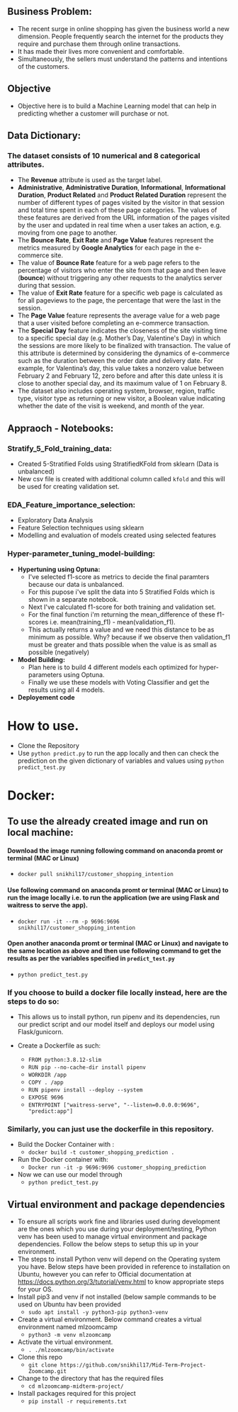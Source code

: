 ## **Business Problem:**
- The recent surge in online shopping has given the business world a new dimension. People frequently search the internet for the products they require and purchase them through online transactions. 
- It has made their lives more convenient and comfortable. 
- Simultaneously, the sellers must understand the patterns and intentions of the customers.

## **Objective**
- Objective here is to build a Machine Learning model that can help in predicting whether a customer will purchase or not.

## **Data Dictionary:**
### **The dataset consists of 10 numerical and 8 categorical attributes.** 
- The **Revenue** attribute is used as the target label. 
- **Administrative**, **Administrative Duration**, **Informational**, **Informational Duration**, **Product Related** and **Product Related Duration** represent the number of different types of pages visited by the visitor in that session and total time spent in each of these page categories. The values of these features are derived from the URL information of the pages visited by the user and updated in real time when a user takes an action, e.g. moving from one page to another. 
- The **Bounce Rate**, **Exit Rate** and **Page Value** features represent the metrics measured by **Google Analytics** for each page in the e-commerce site. 
- The value of **Bounce Rate** feature for a web page refers to the percentage of visitors who enter the site from that page and then leave (**bounce**) without triggering any other requests to the analytics server during that session. 
- The value of **Exit Rate** feature for a specific web page is calculated as for all pageviews to the page, the percentage that were the last in the session. 
- The **Page Value** feature represents the average value for a web page that a user visited before completing an e-commerce transaction. 
- The **Special Day** feature indicates the closeness of the site visiting time to a specific special day (e.g. Mother’s Day, Valentine's Day) in which the sessions are more likely to be finalized with transaction. The value of this attribute is determined by considering the dynamics of e-commerce such as the duration between the order date and delivery date. For example, for Valentina’s day, this value takes a nonzero value between February 2 and February 12, zero before and after this date unless it is close to another special day, and its maximum value of 1 on February 8. 
- The dataset also includes operating system, browser, region, traffic type, visitor type as returning or new visitor, a Boolean value indicating whether the date of the visit is weekend, and month of the year.

## Appraoch - Notebooks: 
### Stratify_5_Fold_training_data:
- Created 5-Stratified Folds using StratifiedKFold from sklearn (Data is unbalanced)
- New csv file is created with additional column called ``kfold`` and this will be used for creating validation set.

### EDA_Feature_importance_selection:
- Exploratory Data Analysis
- Feature Selection techniques using sklearn
- Modelling and evaluation of models created using selected features

### Hyper-parameter_tuning_model-building:
- **Hypertuning using Optuna:** 
  - I've selected f1-score as metrics to decide the final paramters because our data is unbalanced.
  - For this pupose i've split the data into 5 Stratified Folds which is shown in a separate notebook.
  - Next I've calculated f1-score for both training and validation set.
  - For the final function i'm returning the mean_difference of these f1-scores i.e. mean(training_f1) - mean(validation_f1).
  - This actually returns a value and we need this distance to be as minimum as possible. Why? because if we observe then validation_f1 must be greater and thats possible when the value is as small as possible (negatively)
- **Model Building:**
  - Plan here is to build 4 different models each optimized for hyper-parameters using Optuna.
  - Finally we use these models with Voting Classifier and get the results using all 4 models.
- **Deployement code**


# How to use.
- Clone the Repository
- Use ``python predict.py`` to run the app locally and then can check the prediction on the given dictionary of variables and values using ``python predict_test.py``

# Docker:

## To use the already created image and run on local machine:

#### **Download the image running following command on anaconda promt or terminal (MAC or Linux)**
- ``docker pull snikhil17/customer_shopping_intention``
#### **Use following command on anaconda promt or terminal (MAC or Linux) to run the image locally i.e. to run the application (we are using Flask and waitress to serve the app).**
- ``docker run -it --rm -p 9696:9696 snikhil17/customer_shopping_intention``
#### **Open another anaconda promt or terminal (MAC or Linux) and navigate to the same location as above and then use following command to get the results as per the variables specified in ``predict_test.py``**
- ``python predict_test.py``

### If you choose to build a docker file locally instead, here are the steps to do so:
- This allows us to install python, run pipenv and its dependencies, run our predict script and our model itself and deploys our model using Flask/gunicorn.

- Create a Dockerfile as such:
  - ``FROM python:3.8.12-slim``
  - ``RUN pip --no-cache-dir install pipenv``
  - ``WORKDIR /app``
  - ``COPY . /app``
  - ``RUN pipenv install --deploy --system``
  - ``EXPOSE 9696``
  - ``ENTRYPOINT ["waitress-serve", "--listen=0.0.0.0:9696", "predict:app"]``

### Similarly, you can just use the dockerfile in this repository.
- Build the Docker Container with :
  - ``docker build -t customer_shopping_prediction .``
- Run the Docker container with:
  - ``Docker run -it -p 9696:9696 customer_shopping_prediction``
- Now we can use our model through
  - ``python predict_test.py``
  
## Virtual environment and package dependencies
- To ensure all scripts work fine and libraries used during development are the ones which you use during your deployment/testing, Python venv has been used to manage virtual environment and package dependencies. Follow the below steps to setup this up in your environment.
- The steps to install Python venv will depend on the Operating system you have. Below steps have been provided in reference to installation on Ubuntu, however you can refer to Official documentation at https://docs.python.org/3/tutorial/venv.html to know appropriate steps for your OS.
- Install pip3 and venv if not installed (below sample commands to be used on Ubuntu hav been provided
  - ``sudo apt install -y python3-pip python3-venv``
- Create a virtual environment. Below command creates a virtual environment named mlzoomcamp
  - ``python3 -m venv mlzoomcamp``
- Activate the virtual environment.
  - ``. ./mlzoomcamp/bin/activate``
- Clone this repo
  - ``git clone https://github.com/snikhil17/Mid-Term-Project-Zoomcamp.git``
- Change to the directory that has the required files
  - ``cd mlzoomcamp-midterm-project/``
- Install packages required for this project
  - ``pip install -r requirements.txt``
